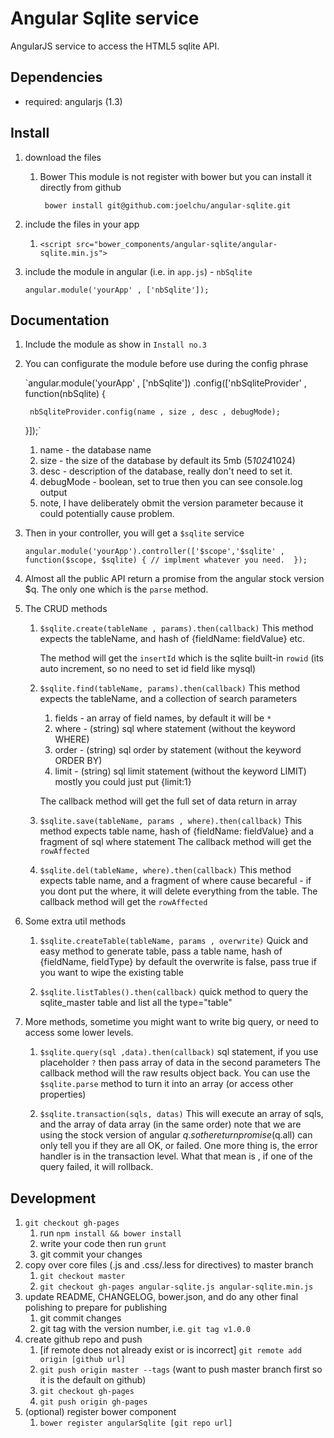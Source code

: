 # Angular Sqlite service 

AngularJS service to access the HTML5 sqlite API.

## Dependencies
- required:
	angularjs (1.3)


## Install

1. download the files

    1. Bower
        This module is not register with bower but you can install it directly from github 
		
            bower install git@github.com:joelchu/angular-sqlite.git 

2. include the files in your app
	
    1. `<script src="bower_components/angular-sqlite/angular-sqlite.min.js">`
    
3. include the module in angular (i.e. in `app.js`) - `nbSqlite`

    `angular.module('yourApp' , ['nbSqlite']);`

## Documentation

1. Include the module as show in `Install no.3` 

2. You can configurate the module before use during the config phrase

    `angular.module('yourApp' , ['nbSqlite'])
    .config(['nbSqliteProvider' , function(nbSqlite)
    {
                
        nbSqliteProvider.config(name , size , desc , debugMode);
    }]);`

    1. name - the database name 
    2. size - the size of the database by default its 5mb (5*1024*1024)
    3. desc - description of the database, really don't need to set it.
    4. debugMode - boolean, set to true then you can see console.log output 
    5. note, I have deliberately obmit the version parameter because it could potentially cause problem. 
    
3. Then in your controller, you will get a `$sqlite` service

    `angular.module('yourApp').controller(['$scope','$sqlite' , function($scope, $sqlite)
    {
        // implment whatever you need. 
    });`

4. Almost all the public API return a promise from the angular stock version $q. The only one which is the `parse` method.

5. The CRUD methods

    1. `$sqlite.create(tableName , params).then(callback)`
        This method expects the tableName, and hash of {fieldName: fieldValue} etc.
        
        The method will get the `insertId` which is the sqlite built-in `rowid` (its auto increment, so no need to set id field like mysql)  
        
    2. `$sqlite.find(tableName, params).then(callback)`
        This method expects the tableName, and a collection of search parameters
        1. fields - an array of field names, by default it will be `*`
        2. where - (string) sql where statement (without the keyword WHERE)
        3. order - (string) sql order by statement (without the keyword ORDER BY)
        4. limit - (string) sql limit statement (without the keyword LIMIT) mostly you could just put {limit:1} 
    
        The callback method will get the full set of data return in array 
    
    3. `$sqlite.save(tableName, params , where).then(callback)` 
        This method expects table name, hash of {fieldName: fieldValue} and a fragment of sql where statement 
        The callback method will get the `rowAffected` 
        
    4. `$sqlite.del(tableName, where).then(callback)`
        This method expects table name, and a fragment of where cause 
        becareful - if you dont put the where, it will delete everything from the table.
        The callback method will get the `rowAffected`  
        
6. Some extra util methods 

    1. `$sqlite.createTable(tableName, params , overwrite)`
        Quick and easy method to generate table, pass a table name, hash of {fieldName, fieldType}
        by default the overwrite is false, pass true if you want to wipe the existing table
        
    2. `$sqlite.listTables().then(callback)`
        quick method to query the sqlite_master table and list all the type="table"
        
        
7. More methods, sometime you might want to write big query, or need to access some lower levels.

    1. `$sqlite.query(sql ,data).then(callback)`
        sql statement, if you use placeholder `?` then pass array of data in the second parameters
        The callback method will the raw results object back. You can use the `$sqlite.parse` method to 
        turn it into an array (or access other properties) 
        
        
    2. `$sqlite.transaction(sqls, datas)`
        This will execute an array of sqls, and the array of data array (in the same order)
        note that we are using the stock version of angular $q. so the return promise ($q.all) can only tell you 
        if they are all OK, or failed. One more thing is, the error handler is in the transaction level. 
        What that mean is , if one of the query failed, it will rollback. 

## Development

1. `git checkout gh-pages`
	1. run `npm install && bower install`
	2. write your code then run `grunt`
	3. git commit your changes
2. copy over core files (.js and .css/.less for directives) to master branch
	1. `git checkout master`
	2. `git checkout gh-pages angular-sqlite.js angular-sqlite.min.js`
3. update README, CHANGELOG, bower.json, and do any other final polishing to prepare for publishing
	1. git commit changes
	2. git tag with the version number, i.e. `git tag v1.0.0`
4. create github repo and push
	1. [if remote does not already exist or is incorrect] `git remote add origin [github url]`
	2. `git push origin master --tags` (want to push master branch first so it is the default on github)
	3. `git checkout gh-pages`
	4. `git push origin gh-pages`
5. (optional) register bower component
	1. `bower register angularSqlite [git repo url]`

